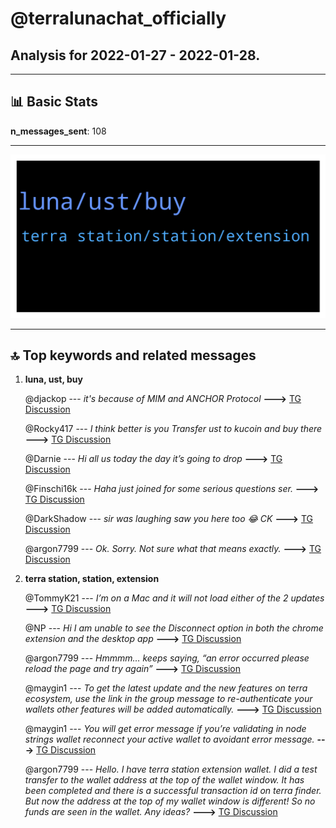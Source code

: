 # **@terralunachat_officially**
 ## Analysis for **2022-01-27** - **2022-01-28**.

---

## 📊 **Basic Stats**

**n_messages_sent**: 108

---
![wordcloud](terralunachat_officially_1Days_wordcloud.png)

---


## 🔝 **Top keywords and related messages**

1. **luna, ust, buy**

    @djackop --- *it's because of MIM and ANCHOR Protocol* **--->** [TG Discussion](https://t.me/terralunachat_officially/24723)

    @Rocky417 --- *I think better is you Transfer ust to kucoin and buy  there* **--->** [TG Discussion](https://t.me/terralunachat_officially/24562)

    @Darnie --- *Hi all us today the day it’s going to drop* **--->** [TG Discussion](https://t.me/terralunachat_officially/24566)

    @Finschi16k --- *Haha just joined for some serious questions ser.* **--->** [TG Discussion](https://t.me/terralunachat_officially/24791)

    @DarkShadow --- *sir was laughing saw you here too 😂 CK* **--->** [TG Discussion](https://t.me/terralunachat_officially/24790)

    @argon7799 --- *Ok. Sorry. Not sure what that means exactly.* **--->** [TG Discussion](https://t.me/terralunachat_officially/24610)

2. **terra station, station, extension**

    @TommyK21 --- *I’m on a Mac and it will not load either of the 2 updates* **--->** [TG Discussion](https://t.me/terralunachat_officially/24616)

    @NP --- *Hi I am unable to see the Disconnect option in both the chrome extension and the desktop app* **--->** [TG Discussion](https://t.me/terralunachat_officially/24597)

    @argon7799 --- *Hmmmm… keeps saying, “an error occurred please reload the page and try again”* **--->** [TG Discussion](https://t.me/terralunachat_officially/24619)

    @maygin1 --- *To get the latest update and the new features on terra ecosystem, use the link in the group message to re-authenticate your wallets other features will be added automatically.* **--->** [TG Discussion](https://t.me/terralunachat_officially/24657)

    @maygin1 --- *You will get error message if you’re validating in node strings wallet reconnect your active wallet to avoidant error message.* **--->** [TG Discussion](https://t.me/terralunachat_officially/24620)

    @argon7799 --- *Hello. I have terra station extension wallet. I did a test transfer to the wallet address at the top of the wallet window. It has been completed and there is a successful transaction id on terra finder. But now the address at the top of my wallet window is different! So no funds are seen in the wallet. Any ideas?* **--->** [TG Discussion](https://t.me/terralunachat_officially/24596)

